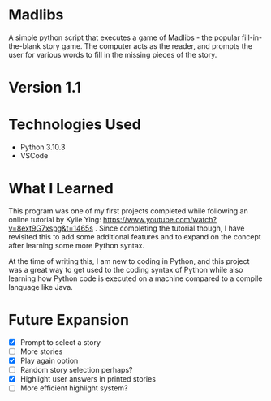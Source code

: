# Madlibs
A simple python script that executes a game of Madlibs - the popular fill-in-the-blank story game. The computer acts as the reader, and prompts the user for various words to fill in the missing pieces of the story.

# Version 1.1
# Technologies Used
- Python 3.10.3
- VSCode
# What I Learned
This program was one of my first projects completed while following an online tutorial by Kylie Ying: https://www.youtube.com/watch?v=8ext9G7xspg&t=1465s . Since completing the tutorial though, I have revisited this to add some additional features and to expand on the concept after learning some more Python syntax.

At the time of writing this, I am new to coding in Python, and this project was a great way to get used to the coding syntax of Python while also learning how Python code is executed on a machine compared to a compile language like Java. 
# Future Expansion
- [x] Prompt to select a story
- [ ] More stories
- [x] Play again option
- [ ] Random story selection perhaps?
- [x] Highlight user answers in printed stories
- [ ] More efficient highlight system?
